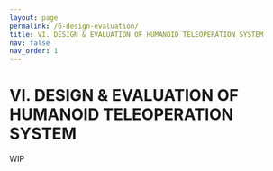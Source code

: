 ```yaml
---
layout: page
permalink: /6-design-evaluation/
title: VI. DESIGN & EVALUATION OF HUMANOID TELEOPERATION SYSTEM
nav: false
nav_order: 1
---
```


# VI. DESIGN & EVALUATION OF HUMANOID TELEOPERATION SYSTEM
WIP